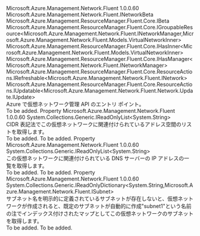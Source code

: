 <Type Name="INetwork" FullName="Microsoft.Azure.Management.Network.Fluent.INetwork">
  <TypeSignature Language="C#" Value="public interface INetwork : Microsoft.Azure.Management.Network.Fluent.INetworkBeta, Microsoft.Azure.Management.ResourceManager.Fluent.Core.IBeta, Microsoft.Azure.Management.ResourceManager.Fluent.Core.IGroupableResource&lt;Microsoft.Azure.Management.Network.Fluent.INetworkManager,Microsoft.Azure.Management.Network.Fluent.Models.VirtualNetworkInner&gt;, Microsoft.Azure.Management.ResourceManager.Fluent.Core.IHasInner&lt;Microsoft.Azure.Management.Network.Fluent.Models.VirtualNetworkInner&gt;, Microsoft.Azure.Management.ResourceManager.Fluent.Core.IHasManager&lt;Microsoft.Azure.Management.Network.Fluent.INetworkManager&gt;, Microsoft.Azure.Management.ResourceManager.Fluent.Core.ResourceActions.IRefreshable&lt;Microsoft.Azure.Management.Network.Fluent.INetwork&gt;, Microsoft.Azure.Management.ResourceManager.Fluent.Core.ResourceActions.IUpdatable&lt;Microsoft.Azure.Management.Network.Fluent.Network.Update.IUpdate&gt;" />
  <TypeSignature Language="ILAsm" Value=".class public interface auto ansi abstract INetwork implements class Microsoft.Azure.Management.Network.Fluent.INetworkBeta, class Microsoft.Azure.Management.ResourceManager.Fluent.Core.IBeta, class Microsoft.Azure.Management.ResourceManager.Fluent.Core.IGroupableResource`2&lt;class Microsoft.Azure.Management.Network.Fluent.INetworkManager, class Microsoft.Azure.Management.Network.Fluent.Models.VirtualNetworkInner&gt;, class Microsoft.Azure.Management.ResourceManager.Fluent.Core.IHasId, class Microsoft.Azure.Management.ResourceManager.Fluent.Core.IHasInner`1&lt;class Microsoft.Azure.Management.Network.Fluent.Models.VirtualNetworkInner&gt;, class Microsoft.Azure.Management.ResourceManager.Fluent.Core.IHasManager`1&lt;class Microsoft.Azure.Management.Network.Fluent.INetworkManager&gt;, class Microsoft.Azure.Management.ResourceManager.Fluent.Core.IHasName, class Microsoft.Azure.Management.ResourceManager.Fluent.Core.IHasResourceGroup, class Microsoft.Azure.Management.ResourceManager.Fluent.Core.IResource, class Microsoft.Azure.Management.ResourceManager.Fluent.Core.ResourceActions.IIndexable, class Microsoft.Azure.Management.ResourceManager.Fluent.Core.ResourceActions.IRefreshable`1&lt;class Microsoft.Azure.Management.Network.Fluent.INetwork&gt;, class Microsoft.Azure.Management.ResourceManager.Fluent.Core.ResourceActions.IUpdatable`1&lt;class Microsoft.Azure.Management.Network.Fluent.Network.Update.IUpdate&gt;" />
  <TypeSignature Language="DocId" Value="T:Microsoft.Azure.Management.Network.Fluent.INetwork" />
  <TypeSignature Language="VB.NET" Value="Public Interface INetwork&#xA;Implements IBeta, IGroupableResource(Of INetworkManager, VirtualNetworkInner), IHasInner(Of VirtualNetworkInner), IHasManager(Of INetworkManager), INetworkBeta, IRefreshable(Of INetwork), IUpdatable(Of IUpdate)" />
  <TypeSignature Language="F#" Value="type INetwork = interface&#xA;    interface IGroupableResource&lt;INetworkManager, VirtualNetworkInner&gt;&#xA;    interface IResource&#xA;    interface IIndexable&#xA;    interface IHasId&#xA;    interface IHasName&#xA;    interface IHasResourceGroup&#xA;    interface IHasManager&lt;INetworkManager&gt;&#xA;    interface IHasInner&lt;VirtualNetworkInner&gt;&#xA;    interface IRefreshable&lt;INetwork&gt;&#xA;    interface IUpdatable&lt;IUpdate&gt;&#xA;    interface INetworkBeta&#xA;    interface IBeta" />
  <AssemblyInfo>
    <AssemblyName>Microsoft.Azure.Management.Network.Fluent</AssemblyName>
    <AssemblyVersion>1.0.0.60</AssemblyVersion>
  </AssemblyInfo>
  <Interfaces>
    <Interface>
      <InterfaceName>Microsoft.Azure.Management.Network.Fluent.INetworkBeta</InterfaceName>
    </Interface>
    <Interface>
      <InterfaceName>Microsoft.Azure.Management.ResourceManager.Fluent.Core.IBeta</InterfaceName>
    </Interface>
    <Interface>
      <InterfaceName>Microsoft.Azure.Management.ResourceManager.Fluent.Core.IGroupableResource&lt;Microsoft.Azure.Management.Network.Fluent.INetworkManager,Microsoft.Azure.Management.Network.Fluent.Models.VirtualNetworkInner&gt;</InterfaceName>
    </Interface>
    <Interface>
      <InterfaceName>Microsoft.Azure.Management.ResourceManager.Fluent.Core.IHasInner&lt;Microsoft.Azure.Management.Network.Fluent.Models.VirtualNetworkInner&gt;</InterfaceName>
    </Interface>
    <Interface>
      <InterfaceName>Microsoft.Azure.Management.ResourceManager.Fluent.Core.IHasManager&lt;Microsoft.Azure.Management.Network.Fluent.INetworkManager&gt;</InterfaceName>
    </Interface>
    <Interface>
      <InterfaceName>Microsoft.Azure.Management.ResourceManager.Fluent.Core.ResourceActions.IRefreshable&lt;Microsoft.Azure.Management.Network.Fluent.INetwork&gt;</InterfaceName>
    </Interface>
    <Interface>
      <InterfaceName>Microsoft.Azure.Management.ResourceManager.Fluent.Core.ResourceActions.IUpdatable&lt;Microsoft.Azure.Management.Network.Fluent.Network.Update.IUpdate&gt;</InterfaceName>
    </Interface>
  </Interfaces>
  <Docs>
    <summary>
            Azure で仮想ネットワーク管理 API のエントリ ポイント。
            </summary>
    <remarks>To be added.</remarks>
  </Docs>
  <Members>
    <Member MemberName="AddressSpaces">
      <MemberSignature Language="C#" Value="public System.Collections.Generic.IReadOnlyList&lt;string&gt; AddressSpaces { get; }" />
      <MemberSignature Language="ILAsm" Value=".property instance class System.Collections.Generic.IReadOnlyList`1&lt;string&gt; AddressSpaces" />
      <MemberSignature Language="DocId" Value="P:Microsoft.Azure.Management.Network.Fluent.INetwork.AddressSpaces" />
      <MemberSignature Language="VB.NET" Value="Public ReadOnly Property AddressSpaces As IReadOnlyList(Of String)" />
      <MemberSignature Language="F#" Value="member this.AddressSpaces : System.Collections.Generic.IReadOnlyList&lt;string&gt;" Usage="Microsoft.Azure.Management.Network.Fluent.INetwork.AddressSpaces" />
      <MemberType>Property</MemberType>
      <AssemblyInfo>
        <AssemblyName>Microsoft.Azure.Management.Network.Fluent</AssemblyName>
        <AssemblyVersion>1.0.0.60</AssemblyVersion>
      </AssemblyInfo>
      <ReturnValue>
        <ReturnType>System.Collections.Generic.IReadOnlyList&lt;System.String&gt;</ReturnType>
      </ReturnValue>
      <Docs>
        <summary>
            CIDR 表記法でこの仮想ネットワークに関連付けられているアドレス空間のリストを取得します。
            </summary>
        <value>To be added.</value>
        <remarks>To be added.</remarks>
      </Docs>
    </Member>
    <Member MemberName="DnsServerIPs">
      <MemberSignature Language="C#" Value="public System.Collections.Generic.IReadOnlyList&lt;string&gt; DnsServerIPs { get; }" />
      <MemberSignature Language="ILAsm" Value=".property instance class System.Collections.Generic.IReadOnlyList`1&lt;string&gt; DnsServerIPs" />
      <MemberSignature Language="DocId" Value="P:Microsoft.Azure.Management.Network.Fluent.INetwork.DnsServerIPs" />
      <MemberSignature Language="VB.NET" Value="Public ReadOnly Property DnsServerIPs As IReadOnlyList(Of String)" />
      <MemberSignature Language="F#" Value="member this.DnsServerIPs : System.Collections.Generic.IReadOnlyList&lt;string&gt;" Usage="Microsoft.Azure.Management.Network.Fluent.INetwork.DnsServerIPs" />
      <MemberType>Property</MemberType>
      <AssemblyInfo>
        <AssemblyName>Microsoft.Azure.Management.Network.Fluent</AssemblyName>
        <AssemblyVersion>1.0.0.60</AssemblyVersion>
      </AssemblyInfo>
      <ReturnValue>
        <ReturnType>System.Collections.Generic.IReadOnlyList&lt;System.String&gt;</ReturnType>
      </ReturnValue>
      <Docs>
        <summary>
            この仮想ネットワークに関連付けられている DNS サーバーの IP アドレスの一覧を取得します。
            </summary>
        <value>To be added.</value>
        <remarks>To be added.</remarks>
      </Docs>
    </Member>
    <Member MemberName="Subnets">
      <MemberSignature Language="C#" Value="public System.Collections.Generic.IReadOnlyDictionary&lt;string,Microsoft.Azure.Management.Network.Fluent.ISubnet&gt; Subnets { get; }" />
      <MemberSignature Language="ILAsm" Value=".property instance class System.Collections.Generic.IReadOnlyDictionary`2&lt;string, class Microsoft.Azure.Management.Network.Fluent.ISubnet&gt; Subnets" />
      <MemberSignature Language="DocId" Value="P:Microsoft.Azure.Management.Network.Fluent.INetwork.Subnets" />
      <MemberSignature Language="VB.NET" Value="Public ReadOnly Property Subnets As IReadOnlyDictionary(Of String, ISubnet)" />
      <MemberSignature Language="F#" Value="member this.Subnets : System.Collections.Generic.IReadOnlyDictionary&lt;string, Microsoft.Azure.Management.Network.Fluent.ISubnet&gt;" Usage="Microsoft.Azure.Management.Network.Fluent.INetwork.Subnets" />
      <MemberType>Property</MemberType>
      <AssemblyInfo>
        <AssemblyName>Microsoft.Azure.Management.Network.Fluent</AssemblyName>
        <AssemblyVersion>1.0.0.60</AssemblyVersion>
      </AssemblyInfo>
      <ReturnValue>
        <ReturnType>System.Collections.Generic.IReadOnlyDictionary&lt;System.String,Microsoft.Azure.Management.Network.Fluent.ISubnet&gt;</ReturnType>
      </ReturnValue>
      <Docs>
        <summary>
            サブネット名を明示的に定義されているサブネットが存在しないと、仮想ネットワークが作成されると、既定のサブネットが自動的に作成"subnet1"という名前の注でインデックス付けされたマップとしてこの仮想ネットワークのサブネットを取得します。
            </summary>
        <value>To be added.</value>
        <remarks>To be added.</remarks>
      </Docs>
    </Member>
  </Members>
</Type>